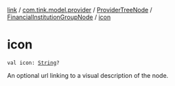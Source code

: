 [link](../../../index.md) / [com.tink.model.provider](../../index.md) / [ProviderTreeNode](../index.md) / [FinancialInstitutionGroupNode](index.md) / [icon](./icon.md)

# icon

`val icon: `[`String`](https://kotlinlang.org/api/latest/jvm/stdlib/kotlin/-string/index.html)`?`

An optional url linking to a visual description of the node.


